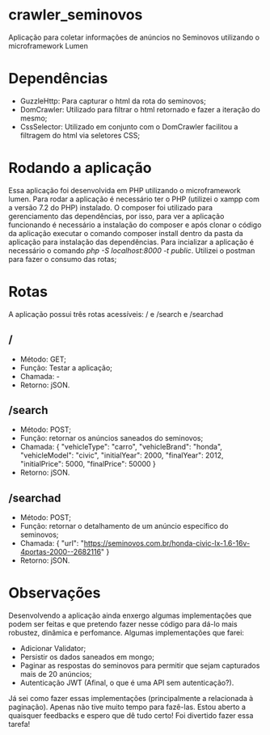 # crawler_seminovos

Aplicação para coletar informações de anúncios no Seminovos utilizando o microframework Lumen

# Dependências

- GuzzleHttp: Para capturar o html da rota do seminovos;
- DomCrawler: Utilizado para filtrar o html retornado e fazer a iteração do mesmo;
- CssSelector: Utilizado em conjunto com o DomCrawler facilitou a filtragem do html via seletores CSS;

# Rodando a aplicação

Essa aplicação foi desenvolvida em PHP utilizando o microframework lumen. Para rodar a aplicação é necessário ter o PHP (utilizei o xampp com a versão 7.2 do PHP) instalado. O composer foi utilizado para gerenciamento das dependências, por isso, para ver a aplicação funcionando é necessário a instalação do composer e após clonar o código da aplicação executar o comando composer install dentro da pasta da aplicação para instalação das dependências. Para incializar a aplicação é necessário o comando *php -S localhost:8000 -t public*. Utilizei o postman para fazer o consumo das rotas;

# Rotas

A aplicação possui três rotas acessíveis: / e /search e /searchad

## /
- Método: GET;
- Função: Testar a aplicação;
- Chamada: -
- Retorno: jSON.

## /search
- Método: POST;
- Função: retornar os anúncios saneados do seminovos;
- Chamada: {
            "vehicleType": "carro",
            "vehicleBrand": "honda",
            "vehicleModel": "civic",
            "initialYear": 2000,
            "finalYear": 2012,
            "initialPrice": 5000,
            "finalPrice": 50000
            }
- Retorno: jSON.

## /searchad
- Método: POST;
- Função: retornar o detalhamento de um anúncio específico do seminovos;
- Chamada: {
	        "url": "https://seminovos.com.br/honda-civic-lx-1.6-16v-4portas-2000--2682116"
            }
- Retorno: jSON.

# Observações
Desenvolvendo a aplicação ainda enxergo algumas implementações que podem ser feitas e que pretendo fazer nesse código para dá-lo mais robustez, dinâmica e perfomance. Algumas implementações que farei: 

- Adicionar Validator;
- Persistir os dados saneados em mongo;
- Paginar as respostas do seminovos para permitir que sejam capturados mais de 20 anúncios;
- Autenticação JWT (Afinal, o que é uma API sem autenticação?).

Já sei como fazer essas implementações (principalmente a relacionada à paginação). Apenas não tive muito tempo para fazê-las. Estou aberto a quaisquer feedbacks e espero que dê tudo certo! Foi divertido fazer essa tarefa!